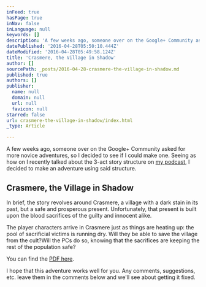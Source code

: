```yaml
---
inFeed: true
hasPage: true
inNav: false
inLanguage: null
keywords: []
description: 'A few weeks ago, someone over on the Google+ Community asked for more novice adventures, so I decided to see if I could make one. Seeing as how on I recently talked about the 3-act story structure on my podcast, I decided to make an adventure using said structure.'
datePublished: '2016-04-28T05:50:10.444Z'
dateModified: '2016-04-28T05:49:58.124Z'
title: 'Crasmere, the Village in Shadow'
author: []
sourcePath: _posts/2016-04-28-crasmere-the-village-in-shadow.md
published: true
authors: []
publisher:
  name: null
  domain: null
  url: null
  favicon: null
starred: false
url: crasmere-the-village-in-shadow/index.html
_type: Article

---
```

A few weeks ago, someone over on the Google+ Community asked for more novice adventures, so I decided to see if I could make one. Seeing as how on I recently talked about the 3-act story structure on [my podcast][0], I decided to make an adventure using said structure.

## Crasmere, the Village in Shadow

In brief, the story revolves around Crasmere, a village with a dark stain in its past, but a safe and prosperous present. Unfortunately, that present is built upon the blood sacrifices of the guilty and innocent alike.

The player characters arrive in Crasmere just as things are heating up: the pool of sacrificial victims is running dry. Will they be able to save the village from the cult?Will the PCs do so, knowing that the sacrifices are keeping the rest of the population safe?

You can find the [PDF here][1].

I hope that this adventure works well for you. Any comments, suggestions, etc. leave them in the comments below and we'll see about getting it fixed.

[0]: http://sharkbonepodcast.com/2016/04/podchatter14/
[1]: https://goo.gl/OMpzGT